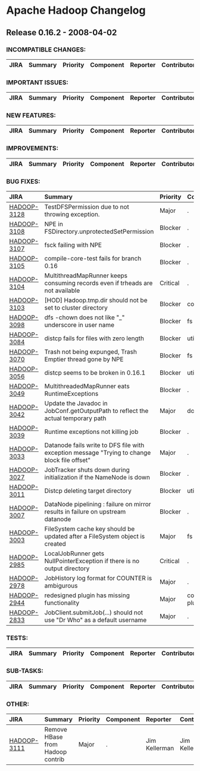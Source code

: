 
<!---
# Licensed to the Apache Software Foundation (ASF) under one
# or more contributor license agreements.  See the NOTICE file
# distributed with this work for additional information
# regarding copyright ownership.  The ASF licenses this file
# to you under the Apache License, Version 2.0 (the
# "License"); you may not use this file except in compliance
# with the License.  You may obtain a copy of the License at
#
#     http://www.apache.org/licenses/LICENSE-2.0
#
# Unless required by applicable law or agreed to in writing, software
# distributed under the License is distributed on an "AS IS" BASIS,
# WITHOUT WARRANTIES OR CONDITIONS OF ANY KIND, either express or implied.
# See the License for the specific language governing permissions and
# limitations under the License.
-->
# Apache Hadoop Changelog

## Release 0.16.2 - 2008-04-02

### INCOMPATIBLE CHANGES:

| JIRA | Summary | Priority | Component | Reporter | Contributor |
|:---- |:---- | :--- |:---- |:---- |:---- |


### IMPORTANT ISSUES:

| JIRA | Summary | Priority | Component | Reporter | Contributor |
|:---- |:---- | :--- |:---- |:---- |:---- |


### NEW FEATURES:

| JIRA | Summary | Priority | Component | Reporter | Contributor |
|:---- |:---- | :--- |:---- |:---- |:---- |


### IMPROVEMENTS:

| JIRA | Summary | Priority | Component | Reporter | Contributor |
|:---- |:---- | :--- |:---- |:---- |:---- |


### BUG FIXES:

| JIRA | Summary | Priority | Component | Reporter | Contributor |
|:---- |:---- | :--- |:---- |:---- |:---- |
| [HADOOP-3128](https://issues.apache.org/jira/browse/HADOOP-3128) | TestDFSPermission due to not throwing exception. |  Major | . | Konstantin Shvachko | Konstantin Shvachko |
| [HADOOP-3108](https://issues.apache.org/jira/browse/HADOOP-3108) | NPE in FSDirectory.unprotectedSetPermission |  Blocker | . | Koji Noguchi | Konstantin Shvachko |
| [HADOOP-3107](https://issues.apache.org/jira/browse/HADOOP-3107) | fsck failing with NPE |  Blocker | . | Koji Noguchi | dhruba borthakur |
| [HADOOP-3105](https://issues.apache.org/jira/browse/HADOOP-3105) | compile-core-test fails for branch 0.16 |  Blocker | . | Amareshwari Sriramadasu | Alejandro Abdelnur |
| [HADOOP-3104](https://issues.apache.org/jira/browse/HADOOP-3104) | MultithreadMapRunner keeps consuming records even if trheads are not available |  Critical | . | Alejandro Abdelnur | Alejandro Abdelnur |
| [HADOOP-3103](https://issues.apache.org/jira/browse/HADOOP-3103) | [HOD] Hadoop.tmp.dir should not be set to cluster directory |  Blocker | contrib/hod | Vinod Kumar Vavilapalli | Vinod Kumar Vavilapalli |
| [HADOOP-3098](https://issues.apache.org/jira/browse/HADOOP-3098) | dfs -chown does not like "\_" underscore in user name |  Blocker | fs | Koji Noguchi | Raghu Angadi |
| [HADOOP-3084](https://issues.apache.org/jira/browse/HADOOP-3084) | distcp fails for files with zero length |  Blocker | util | Mukund Madhugiri | Chris Douglas |
| [HADOOP-3070](https://issues.apache.org/jira/browse/HADOOP-3070) | Trash not being expunged, Trash Emptier thread gone by NPE |  Blocker | fs | Koji Noguchi | Koji Noguchi |
| [HADOOP-3056](https://issues.apache.org/jira/browse/HADOOP-3056) | distcp seems to be broken in 0.16.1 |  Blocker | util | Christian Kunz | Chris Douglas |
| [HADOOP-3049](https://issues.apache.org/jira/browse/HADOOP-3049) | MultithreadedMapRunner eats RuntimeExceptions |  Blocker | . | Alejandro Abdelnur | Alejandro Abdelnur |
| [HADOOP-3042](https://issues.apache.org/jira/browse/HADOOP-3042) | Update the Javadoc in JobConf.getOutputPath to reflect the actual temporary path |  Major | documentation | Devaraj Das | Amareshwari Sriramadasu |
| [HADOOP-3039](https://issues.apache.org/jira/browse/HADOOP-3039) | Runtime exceptions not killing job |  Blocker | . | Amareshwari Sriramadasu | Amareshwari Sriramadasu |
| [HADOOP-3033](https://issues.apache.org/jira/browse/HADOOP-3033) | Datanode fails write to DFS file with exception message "Trying to change block file offset" |  Major | . | dhruba borthakur | dhruba borthakur |
| [HADOOP-3027](https://issues.apache.org/jira/browse/HADOOP-3027) | JobTracker shuts down during initialization if the NameNode is down |  Blocker | . | Amareshwari Sriramadasu | Amareshwari Sriramadasu |
| [HADOOP-3011](https://issues.apache.org/jira/browse/HADOOP-3011) | Distcp deleting target directory |  Blocker | util | Koji Noguchi | Chris Douglas |
| [HADOOP-3007](https://issues.apache.org/jira/browse/HADOOP-3007) | DataNode pipelining : failure on mirror results in failure on upstream datanode |  Blocker | . | Raghu Angadi | Raghu Angadi |
| [HADOOP-3003](https://issues.apache.org/jira/browse/HADOOP-3003) | FileSystem cache key should be updated after a FileSystem object is created |  Major | fs | Tsz Wo Nicholas Sze | Tsz Wo Nicholas Sze |
| [HADOOP-2985](https://issues.apache.org/jira/browse/HADOOP-2985) | LocalJobRunner gets NullPointerException if there is no output directory |  Critical | . | Owen O'Malley | Amareshwari Sriramadasu |
| [HADOOP-2978](https://issues.apache.org/jira/browse/HADOOP-2978) | JobHistory log format for COUNTER is ambigurous |  Major | . | Runping Qi | Runping Qi |
| [HADOOP-2944](https://issues.apache.org/jira/browse/HADOOP-2944) | redesigned plugin has missing functionality |  Major | contrib/eclipse-plugin | Chris Dyer | Christophe Taton |
| [HADOOP-2833](https://issues.apache.org/jira/browse/HADOOP-2833) | JobClient.submitJob(...) should not use "Dr Who" as a default username |  Major | . | Tsz Wo Nicholas Sze | Tsz Wo Nicholas Sze |


### TESTS:

| JIRA | Summary | Priority | Component | Reporter | Contributor |
|:---- |:---- | :--- |:---- |:---- |:---- |


### SUB-TASKS:

| JIRA | Summary | Priority | Component | Reporter | Contributor |
|:---- |:---- | :--- |:---- |:---- |:---- |


### OTHER:

| JIRA | Summary | Priority | Component | Reporter | Contributor |
|:---- |:---- | :--- |:---- |:---- |:---- |
| [HADOOP-3111](https://issues.apache.org/jira/browse/HADOOP-3111) | Remove HBase from Hadoop contrib |  Major | . | Jim Kellerman | Jim Kellerman |


